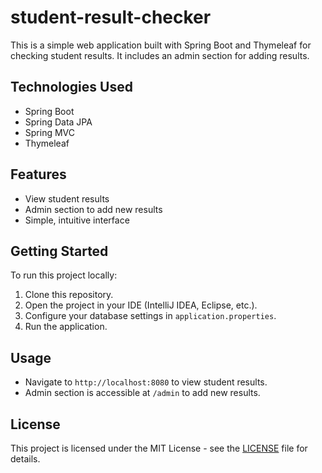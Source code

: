 # student-result-checker
This is a simple web application built with Spring Boot and Thymeleaf for checking student results. It includes an admin section for adding results.

## Technologies Used

- Spring Boot
- Spring Data JPA
- Spring MVC
- Thymeleaf

## Features

- View student results
- Admin section to add new results
- Simple, intuitive interface

## Getting Started

To run this project locally:

1. Clone this repository.
2. Open the project in your IDE (IntelliJ IDEA, Eclipse, etc.).
3. Configure your database settings in `application.properties`.
4. Run the application.

## Usage

- Navigate to `http://localhost:8080` to view student results.
- Admin section is accessible at `/admin` to add new results.

## License

This project is licensed under the MIT License - see the [LICENSE](LICENSE) file for details.
